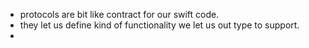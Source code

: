 - protocols are bit like contract for our swift code. 
- they let us define kind of functionality we let us out type to support. 
- 